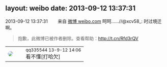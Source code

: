 layout: weibo
date: 2013-09-12 13:37:31
---
<meta name="referrer" content="no-referrer" />

2013-09-12 13:37:31  &nbsp;&nbsp;&nbsp;&nbsp;&nbsp;&nbsp; 来自 <a href="http://weibo.com/" rel="nofollow">微博 weibo.com</a>
呵呵……//@xcv58_: 时过境迁啊。
>  抱歉，此微博已被作者删除。查看帮助：http://t.cn/Rfd3rQV

<table style="width: 100%;">
  <tr>
    <td style="width: 40px;"><img style="border-radius:50%" src="https://tva4.sinaimg.cn/crop.0.0.180.180.50/7d25944djw1e8qgp5bmzyj2050050aa8.jpg?KID=imgbed,tva&Expires=1624465794&ssig=tUVDzIkTkF"></td>
    <td colspan="2"><small>qq335544 13-9-12 14:06</small><br/>看不懂[打哈欠]</td>
  </tr>
</table>
